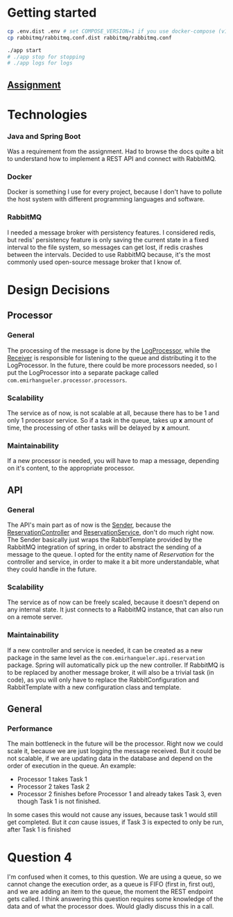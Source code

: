# Getting started

```sh
cp .env.dist .env # set COMPOSE_VERSION=1 if you use docker-compose (v1) and not docker compose (v2)
cp rabbitmq/rabbitmq.conf.dist rabbitmq/rabbitmq.conf

./app start
# ./app stop for stopping
# ./app logs for logs
```

## [Assignment](docs/Assignment.pdf)

# Technologies

### Java and Spring Boot

Was a requirement from the assignment.
Had to browse the docs quite a bit to understand how to implement a REST API and connect with RabbitMQ.

### Docker

Docker is something I use for every project, because I don't have to pollute the host system with different programming languages and software.

### RabbitMQ

I needed a message broker with persistency features. I considered redis, but redis' persistency feature is only saving the current state in a fixed interval to the file system, so messages can get lost, if redis crashes between the intervals. Decided to use RabbitMQ because, it's the most commonly used open-source message broker that I know of.

# Design Decisions

## Processor
### General
The processing of the message is done by the [LogProcessor](./processor/src/main/java/com/emirhangueler/processor/processors/LogProcessor.java), while the [Receiver](./processor/src/main/java/com/emirhangueler/processor/Receiver.java) is responsible for listening to the queue and distributing it to the LogProcessor. In the future, there could be more processors needed, so I put the LogProcessor into a separate package called `com.emirhangueler.processor.processors`.

### Scalability
The service as of now, is not scalable at all, because there has to be 1 and only 1 processor service. So if a task in the queue, takes up **x** amount of time, the processing of other tasks will be delayed by **x** amount.

### Maintainability
If a new processor is needed, you will have to map a message, depending on it's content, to the appropriate processor.

## API
### General
The API's main part as of now is the [Sender](./api/src/main/java/com/emirhangueler/api/Sender.java), because the [ReservationController](./api/src/main/java/com/emirhangueler/api/reservation/ReservationController.java) and [ReservationService](./api/src/main/java/com/emirhangueler/api/reservation/ReservationService.java), don't do much right now. The Sender basically just wraps the RabbitTemplate provided by the RabbitMQ integration of spring, in order to abstract the sending of a message to the queue.
I opted for the entity name of *Reservation* for the controller and service, in order to make it a bit more understandable, what they could handle in the future.

### Scalability
The service as of now can be freely scaled, because it doesn't depend on any internal state. It just connects to a RabbitMQ instance, that can also run on a remote server.

### Maintainability
If a new controller and service is needed, it can be created as a new package in the same level as the `com.emirhangueler.api.reservation` package. Spring will automatically pick up the new controller.
If RabbitMQ is to be replaced by another message broker, it will also be a trivial task (in code), as you will only have to replace the RabbitConfiguration and RabbitTemplate with a new configuration class and template.

## General
### Performance
The main bottleneck in the future will be the processor. Right now we could scale it, because we are just logging the message received. But it could be not scalable, if we are updating data in the database and depend on the order of execution in the queue. An example:

- Processor 1 takes Task 1
- Processor 2 takes Task 2
- Processor 2 finishes before Processor 1 and already takes Task 3, even though Task 1 is not finished.

In some cases this would not cause any issues, because task 1 would still get completed. But it *can* cause issues, if Task 3 is expected to only be run, after Task 1 is finished

# Question 4
I'm confused when it comes, to this question. We are using a queue, so we cannot change the execution order, as a queue is FIFO (first in, first out), and we are adding an item to the queue, the moment the REST endpoint gets called. I think answering this question requires some knowledge of the data and of what the processor does. Would gladly discuss this in a call.